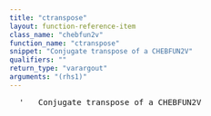 ```yaml
---
title: "ctranspose"
layout: function-reference-item
class_name: "chebfun2v"
function_name: "ctranspose"
snippet: "Conjugate transpose of a CHEBFUN2V"
qualifiers: ""
return_type: "varargout"
arguments: "(rhs1)"
---
```


<pre class="help-text">  '   Conjugate transpose of a CHEBFUN2V
</pre>